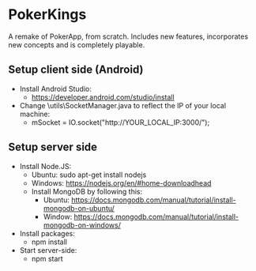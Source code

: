# PokerKings
A remake of PokerApp, from scratch. Includes new features, incorporates new concepts and is completely playable.

## Setup client side (Android)
  - Install Android Studio:
    + https://developer.android.com/studio/install
  - Change \utils\SocketManager.java to reflect the IP of your local machine:
    + mSocket = IO.socket("http://YOUR_LOCAL_IP:3000/");

## Setup server side
  - Install Node.JS:
    + Ubuntu: sudo apt-get install nodejs
    + Windows: https://nodejs.org/en/#home-downloadhead
	- Install MongoDB by following this:
		+ Ubuntu: https://docs.mongodb.com/manual/tutorial/install-mongodb-on-ubuntu/
		+ Window: https://docs.mongodb.com/manual/tutorial/install-mongodb-on-windows/
  - Install packages:
    + npm install
  - Start server-side:
    + npm start

